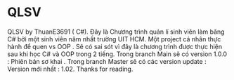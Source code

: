 # QLSV
QLSV by ThuanE3691 ( C#).
Đây là Chương trình quản lí sinh viên làm băng C# bởi một sinh viên năm nhất trường UIT HCM.
Một project cá nhân thực hành để quen vs OOP .
Sẽ có sai sót vì đây là chương trình được thực hiện sau khi học C# và OOP trong 2 tiếng.
Trong branch Main sẽ có version 1.0.0 : Phiên bản sơ khai .
Trong branch Master sẽ có các version update : Version mới nhất : 1.02.
Thanks for reading.
